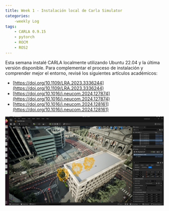 ```yaml
---
title: Week 1 - Instalación local de Carla Simulator
categories:
    -weekly Log
tags:
    - CARLA 0.9.15
    - pytorch
    - ROCM
    - ROS2
---
```


Esta semana instalé CARLA localmente utilizando Ubuntu 22.04 y la última versión disponible. Para complementar el proceso de instalación y comprender mejor el entorno, revisé los siguientes artículos académicos:

* [https://doi.org/10.1109/LRA.2023.3336244](https://doi.org/10.1109/LRA.2023.3336244)
* [https://doi.org/10.1016/j.neucom.2024.127874](https://doi.org/10.1016/j.neucom.2024.127874)
* [https://doi.org/10.1016/j.neucom.2024.128161](https://doi.org/10.1016/j.neucom.2024.128161)

![Imagen descriptiva](image.png)
